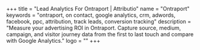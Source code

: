 +++
title = "Lead Analytics For Ontraport | Attributio"
name = "Ontraport"
keywords = "ontraport, on contact, google analytics, crm, adwords, facebook, ppc, attribution, track leads, conversion tracking"
description = "Measure your advertising ROI in Ontraport. Capture source, medium, campaign, and visitor journey data from the first to last touch and compare with Google Analytics."
logo = ""
+++
